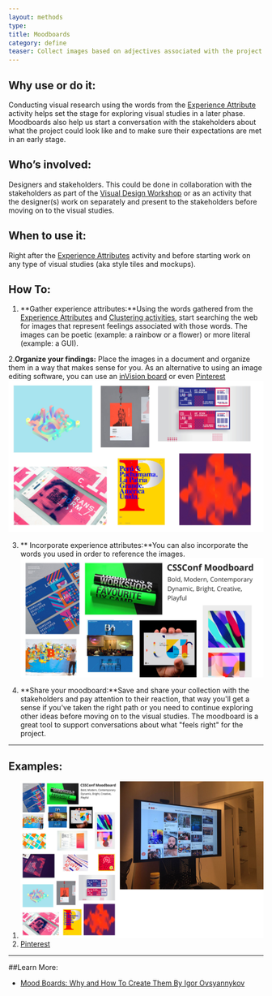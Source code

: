 ```yaml
---
layout: methods
type:
title: Moodboards
category: define
teaser: Collect images based on adjectives associated with the project's brand to serve as inspiration for visual studies.
---
```

## Why use or do it:

Conducting visual research using the words from the [Experience Attribute](/methods/experience-attributes/) activity helps set the stage for exploring visual studies in a later phase. Moodboards also help us start a conversation with the stakeholders about what the project could look like and to make sure their expectations are met in an early stage.

## Who’s involved:

Designers and stakeholders. This could be done in collaboration with the stakeholders as part of the [Visual Design Workshop](/methods/visual-design-workshop/) or as an activity that the designer(s) work on separately and present to the stakeholders before moving on to the visual studies.

## When to use it:

Right after the [Experience Attributes](/methods/experience-attributes/) activity and before starting work on any type of visual studies (aka style tiles and mockups).

## How To:


1. **Gather experience attributes:**Using the words gathered from the [Experience Attributes](https://github.com/bocoup/opendesignkit/wiki/experience-attributes) and [Clustering activities](https://github.com/bocoup/opendesignkit/wiki/sticky-clustering), start searching the web for images that represent feelings associated with those words. The images can be poetic (example: a rainbow or a flower) or more literal (example: a GUI).

2.**Organize your findings:** Place the images in a document and organize them in a way that makes sense for you. As an alternative to using an image editing software, you can use an [inVision board](http://blog.invisionapp.com/boards-share-design-inspiration-assets/) or even [Pinterest](https://www.pinterest.com/)
    ![collect images](/img/methods/moodboards/cssconf-moodboard-example-1.jpg)

3. ** Incorporate experience attributes:**You can also incorporate the words you used in order to reference the images.
    ![add words](/img/methods/moodboards/cssconf-moodboard-example-2.jpg)

4. **Share your moodboard:**Save and share your collection with the stakeholders and pay attention to their reaction, that way you'll get a sense if you've taken the right path or you need to continue exploring other ideas before moving on to the visual studies. The moodboard is a great tool to support conversations about what "feels right" for the project.

---

## Examples:

1. ![moodboards example](/img/methods/moodboards/moodboard-example.jpeg)
2. [Pinterest](https://www.pinterest.com/search/pins/?q=moodboard%20design&rs=guide&0=design%7Cguide%7Cword%7C0&add_refine=design%7Cguide%7Cword%7C0)

---

##Learn More:
* [Mood Boards: Why and How To Create Them By Igor Ovsyannykov](https://creativemarket.com/blog/2015/07/03/mood-boards-why-and-how-to-create-them)
